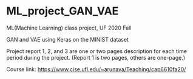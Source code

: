 # ML_project_GAN_VAE
ML(Machine Learning) class project, UF 2020 Fall

GAN and VAE using Keras on the MINIST dataset

Project report 1, 2, and 3 are one or two pages description for each time period during the project. (Report 1 is two pages, others are one-page.)

Course link: https://www.cise.ufl.edu/~arunava/Teaching/cap6610fa20/

